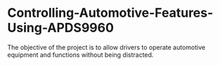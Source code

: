 # Controlling-Automotive-Features-Using-APDS9960
The objective of the project is to allow drivers to operate automotive equipment and functions without being distracted. 
